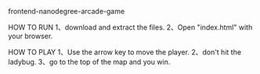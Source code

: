 frontend-nanodegree-arcade-game

HOW TO RUN
1、download and extract the files.
2、Open "index.html" with your browser.

HOW TO PLAY
1、Use the arrow key to move the player.
2、don't hit the ladybug.
3、go to the top of the map and you win.

